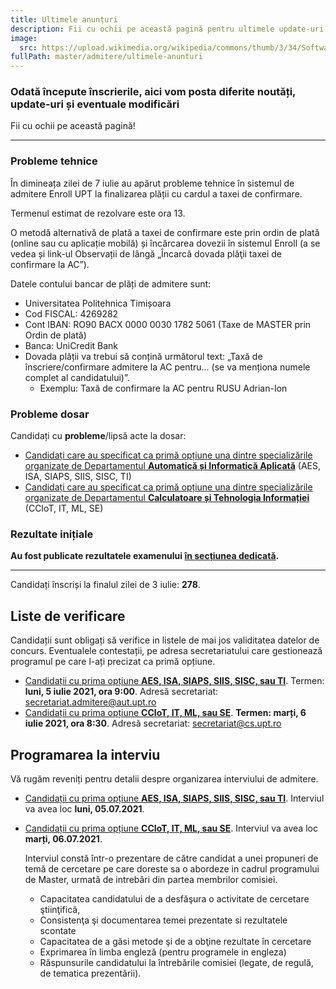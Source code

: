 ```yaml
---
title: Ultimele anunțuri
description: Fii cu ochii pe această pagină pentru ultimele update-uri!
image:
  src: https://upload.wikimedia.org/wikipedia/commons/thumb/3/34/Software-update-urgent.svg/768px-Software-update-urgent.svg.png
fullPath: master/admitere/ultimele-anunturi
---
```

### Odată începute înscrierile, aici vom posta diferite noutăți, update-uri și eventuale modificări

Fii cu ochii pe această pagină!

- - -

### Probleme tehnice

În dimineața zilei de 7 iulie au apărut probleme tehnice în sistemul de admitere Enroll UPT la finalizarea plății cu cardul a taxei de confirmare.

Termenul estimat de rezolvare este ora 13.

O metodă alternativă de plată a taxei de confirmare este prin ordin de plată (online sau cu aplicație mobilă) și încărcarea dovezii în sistemul Enroll (a se vedea și link-ul Observații de lângă „Încarcă dovada plăţii taxei de confirmare la AC”).

Datele contului bancar de plăți de admitere sunt:
- Universitatea Politehnica Timișoara
- Cod FISCAL: 4269282
- Cont IBAN:  RO90 BACX 0000 0030 1782 5061  (Taxe de MASTER prin Ordin de plată)
- Banca: UniCredit Bank
- Dovada plății va trebui să conțină următorul text: „Taxă de înscriere/confirmare admitere la AC pentru... (se va menționa numele complet al candidatului)”.
  - Exemplu: Taxă de confirmare la AC pentru RUSU Adrian-Ion

### Probleme dosar

Candidați cu **probleme**/lipsă acte la dosar:

* [Candidați care au specificat ca primă opțiune una dintre specializările organizate de Departamentul **Automatică și Informatică Aplicată**](https://docs.google.com/spreadsheets/d/e/2PACX-1vTCZZozrWq1s1bYkMeLCOmNyzWXTHOm6X1SwYhlCT2jNSBWH-qpOuBwG0czHcXBF_IG_1rYY_egeJ4g/pubhtml?gid=0&single=true) (AES, ISA, SIAPS, SIIS, SISC, TI)
* [Candidați care au specificat ca primă opțiune una dintre specializările organizate de Departamentul **Calculatoare și Tehnologia Informației**](https://docs.google.com/spreadsheets/d/1I6bQHahUGYQxD4p3KDrnYspPQg8kKjCebifGIrOFiy0/edit#gid=1052880165) (CCIoT, IT, ML, SE)

### Rezultate inițiale

**Au fost publicate rezultatele examenului [în secțiunea dedicată](https://admitere.ac.upt.ro/master/admitere/rezultatele-admiterii/).**

- - -

Candidați înscriși la finalul zilei de 3 iulie: **278**.

## Liste de verificare

Candidații sunt obligați să verifice in listele de mai jos validitatea datelor de concurs. Eventualele contestații, pe adresa secretariatului care gestionează programul pe care l-ați precizat ca primă opțiune. 

* [Candidații cu prima opțiune **AES, ISA, SIAPS, SIIS, SISC, sau TI**](https://docs.google.com/spreadsheets/d/e/2PACX-1vTIfY-XrAPzGcS-HSkesZl2IKVxD5b_xV8ldr7zitdUw2rZOp39OMC7H5B1JfqzmhEc5gbeRSv24Lkn/pubhtml?gid=0&single=true). Termen: **luni, 5 iulie 2021, ora 9:00**. Adresă secretariat: secretariat.admitere@aut.upt.ro
* [Candidații cu prima opțiune **CCIoT, IT, ML, sau SE**](https://vision.cs.upt.ro/index.php/apps/onlyoffice/s/92BPksH9EaWioMm). **Termen: marți, 6 iulie 2021, ora 8:30**. Adresă secretariat: secretariat@cs.upt.ro

## Programarea la interviu

Vă rugăm reveniți pentru detalii despre organizarea interviului de admitere.

* [Candidații cu prima opțiune **AES, ISA, SIAPS, SIIS, SISC, sau TI**](https://docs.google.com/spreadsheets/d/e/2PACX-1vT_nsYX8D4eUvYAHxDeril84ZGX89_Tqyo1IDB0ZWQijLJ_IC8OnQMb43yLGsLUbY6Iw1FTP1W3CsWi/pubhtml?gid=1047737596&single=true). Interviul va avea loc **luni, 05.07.2021**.
* [Candidații cu prima opțiune **CCIoT, IT, ML, sau SE**](https://vision.cs.upt.ro/index.php/apps/onlyoffice/s/SrZrdDo8kaktir6). Interviul va avea loc **marți, 06.07.2021**.

  Interviul constă într-o prezentare de către candidat a unei propuneri de temă de cercetare pe care doreste sa o abordeze in cadrul programului de Master, urmată de intrebări din partea membrilor comisiei.

  * Capacitatea candidatului de a desfăşura o activitate de cercetare ştiinţifică,
  * Consistenţa şi documentarea temei prezentate si rezultatele scontate
  * Capacitatea de a găsi metode şi de a obţine rezultate în cercetare
  * Exprimarea în limba engleză (pentru programele in engleza)
  * Răspunsurile candidatului la întrebările comisiei (legate, de regulă, de tematica prezentării).